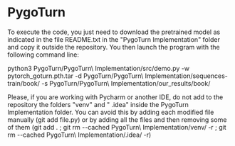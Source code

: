 # PygoTurn

To execute the code, you just need to download the pretrained model as indicated in the file README.txt in the "PygoTurn Implementation" folder and copy it outside the repository. You then launch the program with the following command line:

python3 PygoTurn/PygoTurn\ Implementation/src/demo.py -w pytorch_goturn.pth.tar -d PygoTurn/PygoTurn\ Implementation/sequences-train/book/ -s PygoTurn/PygoTurn\ Implementation/our_results/book/

Please, if you are working with Pycharm or another IDE, do not add to the repository the folders "venv" and "
.idea" inside the PygoTurn Implementation folder. You can avoid this by adding each modified file manually (git add file.py) or by adding all the files and then removing some of them (git add . ; git rm --cached PygoTurn\ Implementation/venv/ -r ; git rm --cached PygoTurn\ Implementation/.idea/ -r)
